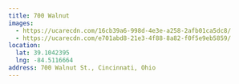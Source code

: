 ```yaml
---
title: 700 Walnut
images:
  - https://ucarecdn.com/16cb39a6-998d-4e3e-a258-2afb01ca5dc8/
  - https://ucarecdn.com/e701abd8-21e3-4f88-8a82-f0f5e9eb5859/
location:
  lat: 39.1042395
  lng: -84.5116664
address: 700 Walnut St., Cincinnati, Ohio
---
```

